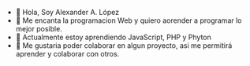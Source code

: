 - 👋 Hola, Soy Alexander A. López
- 👀 Me encanta la programacion Web y quiero aorender a programar lo mejor posible.
- 🌱 Actualmente estoy aprendiendo JavaScript, PHP y Phyton
- 💞️ Me gustaria poder colaborar en algun proyecto, asi me permitirá aprender y colaborar con otros.
